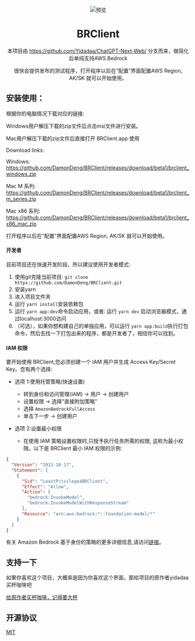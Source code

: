 <div align="center">
<img src="./app/icons/bedrock_32.svg" alt="预览"/>

<h1 align="center">BRClient</h1>

本项目由 https://github.com/Yidadaa/ChatGPT-Next-Web/ 分支而来，做简化后单纯支持AWS Bedrock

很快会提供发布的测试程序，打开程序以后在“配置”界面配置AWS Region, AK/SK 就可以开始使用。

</div>

## 安装使用：

根据你的电脑情况下载对应的链接:

Windows用户解压下载的zip文件后点击msi文件进行安装。

Mac用户解压下载的zip文件后直接打开 BRClient.app 使用

Download links:

Windows:
https://github.com/DamonDeng/BRClient/releases/download/beta1/brclient_windows.zip


Mac M 系列:
https://github.com/DamonDeng/BRClient/releases/download/beta1/brclient_m_series.zip


Mac x86 系列:
https://github.com/DamonDeng/BRClient/releases/download/beta1/brclient_x86_mac.zip






打开程序以后在“配置”界面配置AWS Region, AK/SK 就可以开始使用。

#### 开发者

目前项目还在快速开发阶段，所以建议使用开发者模式:

1. 使用git克隆当前项目: `git clone https://github.com/DamonDeng/BRClient.git`
2. 安装yarn
3. 进入项目文件夹
4. 运行 `yarn install`安装依赖包
5. 运行 `yarn app:dev`命令启动应用，或者:   运行 `yarn dev` 启动浏览器模式，通过localhost:3000访问
6. （可选），如果你想构建自己的单独应用，可以运行 `yarn app:build`执行打包命令，然后去找一下打包出来的程序，都是开发者了，相信你可以找到。

#### IAM 权限

要开始使用 BRClient,您必须创建一个 IAM 用户并生成 Access Key/Secret Key。您有两个选择:

* 选项 1:使用托管策略(快速设置)
  - 转到身份和访问管理(IAM) -> 用户 -> 创建用户
  - 设置权限 -> 选择"直接附加策略"
  - 选择 `AmazonBedrockFullAccess`
  - 单击下一步 -> 创建用户

* 选项 2:设置最小权限
  - 在使用 IAM 策略设置权限时,只授予执行任务所需的权限, 这称为最小权限。以下是 BRClient 最小 IAM 权限的示例:

```json
{
  "Version": "2012-10-17",
  "Statement": [
    {
      "Sid": "LeastPrivilege4BRClient",
      "Effect": "Allow",
      "Action": [
        "bedrock:InvokeModel",
        "bedrock:InvokeModelWithResponseStream"
      ],
      "Resource": "arn:aws:bedrock:*::foundation-model/*"
    }
  ]
}
```

有关 Amazon Bedrock 基于身份的策略的更多详细信息,请访问[链接](https://docs.aws.amazon.com/bedrock/latest/userguide/security_iam_id-based-policy-examples.html)。

## 支持一下
如果你喜欢这个项目，大概率是因为你喜欢这个界面，那给项目的原作者yidadaa买杯咖啡吧

[给原作者买杯咖啡，记得要大杯](https://www.buymeacoffee.com/yidadaa)



## 开源协议

[MIT](https://opensource.org/license/mit/)
